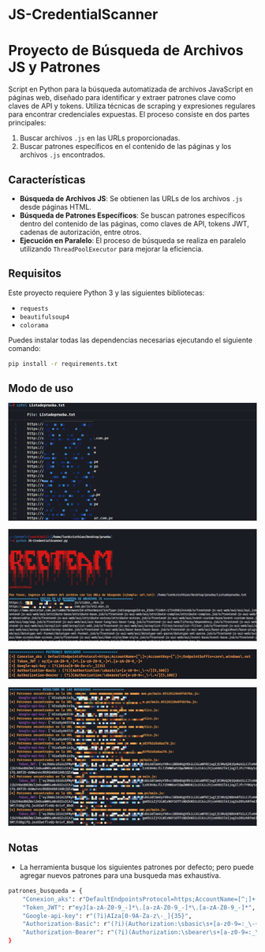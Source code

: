 # JS-CredentialScanner
# Proyecto de Búsqueda de Archivos JS y Patrones

Script en Python para la búsqueda automatizada de archivos JavaScript en páginas web, diseñado para identificar y extraer patrones clave como claves de API y tokens. Utiliza técnicas de scraping y expresiones regulares para encontrar credenciales expuestas. El proceso consiste en dos partes principales:
1. Buscar archivos `.js` en las URLs proporcionadas.
2. Buscar patrones específicos en el contenido de las páginas y los archivos `.js` encontrados.

## Características

- **Búsqueda de Archivos JS**: Se obtienen las URLs de los archivos `.js` desde páginas HTML.
- **Búsqueda de Patrones Específicos**: Se buscan patrones específicos dentro del contenido de las páginas, como claves de API, tokens JWT, cadenas de autorización, entre otros.
- **Ejecución en Paralelo**: El proceso de búsqueda se realiza en paralelo utilizando `ThreadPoolExecutor` para mejorar la eficiencia.

## Requisitos

Este proyecto requiere Python 3 y las siguientes bibliotecas:

- `requests`
- `beautifulsoup4`
- `colorama`

Puedes instalar todas las dependencias necesarias ejecutando el siguiente comando:

```bash
pip install -r requirements.txt
```
## Modo de uso
![Descripción de la imagen](images/image.png)

![Descripción de la imagen](images/image1.png)

![Descripción de la imagen](images/image2.png)

![Descripción de la imagen](images/image3.png)

## Notas
- La herramienta busque los siguientes patrones por defecto; pero puede agregar nuevos patrones para una busqueda mas exhaustiva.
```bash
patrones_busqueda = {
    "Conexion_aks": r"DefaultEndpointsProtocol=https;AccountName=[^;]+;AccountKey=[^;]+;EndpointSuffix=core\.windows\.net",
    "Token_JWT": r"eyJ[a-zA-Z0-9_-]*\.[a-zA-Z0-9_-]*\.[a-zA-Z0-9_-]*",
    "Google-api-key": r"(?i)AIza[0-9A-Za-z\-_]{35}",
    "Authorization-Basic": r"(?i)(Authorization:\sbasic\s+[a-z0-9=:_\-+/]{5,100})",
    "Authorization-Bearer": r"(?i)(Authorization:\sbearer\s+[a-z0-9=:_\-\.+/]{5,100})",
}
```
